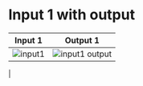 
# Input 1 with output

| Input 1 | Output 1 |
|-|-|
|![input1](https://user-images.githubusercontent.com/98817564/160225424-fd0292f0-cb21-41f7-9bff-589ef21d2861.jpg) |![input1 output](https://user-images.githubusercontent.com/98817564/160225464-3374f742-34df-4ed3-992d-3844f8e8d402.png)
 |


